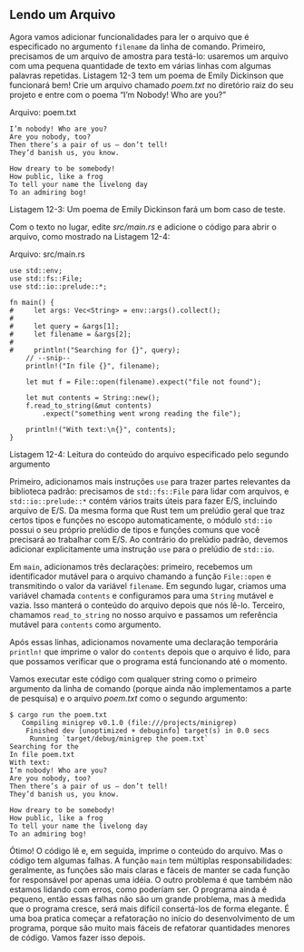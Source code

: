 ## Lendo um Arquivo

Agora vamos adicionar funcionalidades para ler o arquivo que é especificado no
argumento `filename` da linha de comando. Primeiro, precisamos de um arquivo de amostra para testá-lo:
usaremos um arquivo com uma pequena quantidade de texto em várias linhas com algumas palavras repetidas. 
Listagem 12-3 tem um poema de Emily Dickinson que funcionará bem! Crie um arquivo chamado
*poem.txt* no diretório raiz do seu projeto e entre com o poema “I’m Nobody!
Who are you?”

<span class="filename">Arquivo: poem.txt</span>

```text
I’m nobody! Who are you?
Are you nobody, too?
Then there’s a pair of us — don’t tell!
They’d banish us, you know.

How dreary to be somebody!
How public, like a frog
To tell your name the livelong day
To an admiring bog!
```

<span class="caption">Listagem 12-3: Um poema de Emily Dickinson fará um bom
caso de teste.</span>

Com o texto no lugar, edite *src/main.rs* e adicione o código para abrir o arquivo, como
mostrado na Listagem 12-4:

<span class="filename">Arquivo: src/main.rs</span>

```rust,should_panic
use std::env;
use std::fs::File;
use std::io::prelude::*;

fn main() {
#     let args: Vec<String> = env::args().collect();
#
#     let query = &args[1];
#     let filename = &args[2];
#
#     println!("Searching for {}", query);
    // --snip--
    println!("In file {}", filename);

    let mut f = File::open(filename).expect("file not found");

    let mut contents = String::new();
    f.read_to_string(&mut contents)
        .expect("something went wrong reading the file");

    println!("With text:\n{}", contents);
}
```

<span class="caption">Listagem 12-4: Leitura do conteúdo do arquivo especificado
pelo segundo argumento</span>

Primeiro, adicionamos mais instruções `use` para trazer partes relevantes da
biblioteca padrão: precisamos de `std::fs::File` para lidar com arquivos, e
`std::io::prelude::*` contém vários traits úteis para fazer E/S, incluindo
arquivo de E/S. Da mesma forma que Rust tem um prelúdio geral que traz certos
tipos e funções no escopo automaticamente, o módulo `std::io` possui o seu próprio
prelúdio de tipos e funções comuns que você precisará ao trabalhar com E/S. Ao contrário
do prelúdio padrão, devemos adicionar explicitamente uma instrução `use` para o prelúdio
de `std::io`.

Em `main`, adicionamos três declarações: primeiro, recebemos um identificador mutável para o
arquivo chamando a função `File::open` e transmitindo o valor da
variável `filename`. Em segundo lugar, criamos uma variável chamada `contents` e configuramos
para uma `String` mutável e vazia. Isso manterá o conteúdo do arquivo depois que nós
lê-lo. Terceiro, chamamos `read_to_string` no nosso arquivo e passamos um
referência mutável para `contents` como argumento.

Após essas linhas, adicionamos novamente uma declaração temporária `println!` que
imprime o valor do `contents` depois que o arquivo é lido, para que possamos verificar que
o programa está funcionando até o momento.

Vamos executar este código com qualquer string como o primeiro argumento da linha de comando (porque
ainda não implementamos a parte de pesquisa) e o arquivo *poem.txt* como o
segundo argumento:

```text
$ cargo run the poem.txt
   Compiling minigrep v0.1.0 (file:///projects/minigrep)
    Finished dev [unoptimized + debuginfo] target(s) in 0.0 secs
     Running `target/debug/minigrep the poem.txt`
Searching for the
In file poem.txt
With text:
I’m nobody! Who are you?
Are you nobody, too?
Then there’s a pair of us — don’t tell!
They’d banish us, you know.

How dreary to be somebody!
How public, like a frog
To tell your name the livelong day
To an admiring bog!
```

Ótimo! O código lê e, em seguida, imprime o conteúdo do arquivo. Mas o código tem
algumas falhas. A função `main` tem múltiplas responsabilidades: geralmente,
as funções são mais claras e fáceis de manter se cada função for responsável
por apenas uma idéia. O outro problema é que também não estamos lidando com erros,
como poderíam ser. O programa ainda é pequeno, então essas falhas não são um grande problema,
mas à medida que o programa cresce, será mais difícil consertá-los de forma elegante. É uma boa
pratica começar a refatoração no início do desenvolvimento de um programa, porque são
muito mais fáceis de refatorar quantidades menores de código. Vamos fazer isso depois.